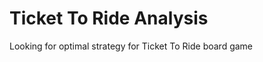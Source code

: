 <h1>Ticket To Ride Analysis</h1>
<p>
    Looking for optimal strategy for Ticket To Ride board game
</p>
